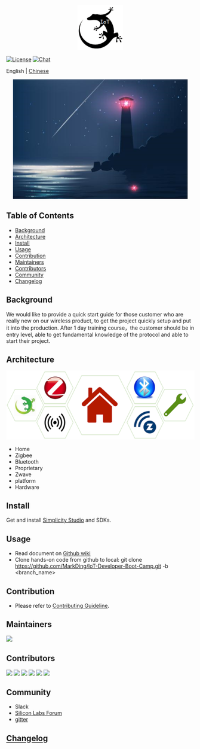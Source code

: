 <div align="center">
  <img src="./images/projectIcon.png" height="120">
</div>

[![License](https://img.shields.io/badge/license-CC%20BY--NC%204.0-green)](https://github.com/MarkDing/IoT-Developer-Boot-Camp/blob/master/LICENSE)
[![Chat](https://img.shields.io/gitter/room/MarkDing/IoT-Developer-Boot-Camp)](https://gitter.im/IoT-Developer-Boot-Camp/community)

English | [Chinese](./README_CN.md)

<div align="center">
  <img src="./images/beacon.png" height="320">
</div>

## Table of Contents

- [Background](#background)
- [Architecture](#architecture)
- [Install](#install)
- [Usage](#usage)
- [Contribution](#Contribution)
- [Maintainers](#maintainers)
- [Contributors](#contributors)
- [Community](#Community)
- [Changelog](#Changelog)

## Background
We would like to provide a quick start guide for those customer who are really new on our wireless product, to get the project quickly setup and put it into the production. After 1 day training course，the customer should be in entry level, able to get fundamental knowledge of the protocol and able to start their project.

## Architecture
![architecture](./images/architecture.png)
- Home 
- Zigbee 
- Bluetooth
- Proprietary
- Zwave
- platform
- Hardware

## Install
Get and install [Simplicity Studio](https://www.silabs.com/products/development-tools/software/simplicity-studio) and SDKs.

## Usage
 - Read document on [Github wiki](https://github.com/MarkDing/IoT-Developer-Boot-Camp/wiki)
 - Clone hands-on code from github to local: git clone https://github.com/MarkDing/IoT-Developer-Boot-Camp.git -b <branch_name>

## Contribution
 - Please refer to [Contributing Guideline](./CONTRIBUTING.md).

## Maintainers
[<div align="left">
  <img src="https://avatars2.githubusercontent.com/u/1233397?s=460&v=4" height="30">](mark.ding@hotmail.com)
</div>

## Contributors

<div align="left">
  <img src="https://avatars2.githubusercontent.com/u/1233397?s=460&v=4" height="30">
  <img src="https://avatars0.githubusercontent.com/u/22759647?s=460&v=4" height="30">
  <img src="https://avatars2.githubusercontent.com/u/5843581?s=460&v=4" height="30">  
  <img src="https://avatars1.githubusercontent.com/u/9652350?s=460&v=4" height="30">  
  <img src="https://avatars0.githubusercontent.com/u/22948785?s=460&v=4" height="30">
  <img src="https://avatars0.githubusercontent.com/u/55872625?s=460&v=4" height="30">
</div>

## Community
 - Slack
 - [Silicon Labs Forum](https://www.silabs.com/community)
 - [gitter](https://gitter.im/IoT-Developer-Boot-Camp/community)

## [Changelog](./Changelog.md)


